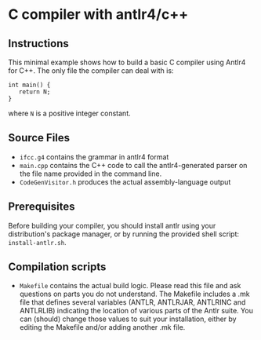 # C compiler with antlr4/c++

## Instructions

This minimal example shows how to build a basic C compiler using
Antlr4 for C++. The only file the compiler can deal with is:

```
int main() {
   return N;
}
```
where `N` is a positive integer constant. 

## Source Files
- `ifcc.g4` contains the grammar in antlr4 format
- `main.cpp` contains the C++ code to call the antlr4-generated parser
  on the file name provided in the command line.
- `CodeGenVisitor.h` produces the actual assembly-language output

## Prerequisites
  Before building your  compiler, you should install  antlr using your
  distribution's  package manager,  or by  running the  provided shell
  script:   `install-antlr.sh`. 
    
    
## Compilation scripts
- `Makefile` contains  the actual build  logic. Please read  this file
  and ask questions on parts you do not understand.
  The  Makefile includes a .mk file that defines several variables 
  (ANTLR, ANTLRJAR,  ANTLRINC and  ANTLRLIB) indicating the location 
  of various parts of the Antlr suite. 
  You can (should)  change  those values to suit your installation, either
  by editing the  Makefile and/or adding another .mk file.



